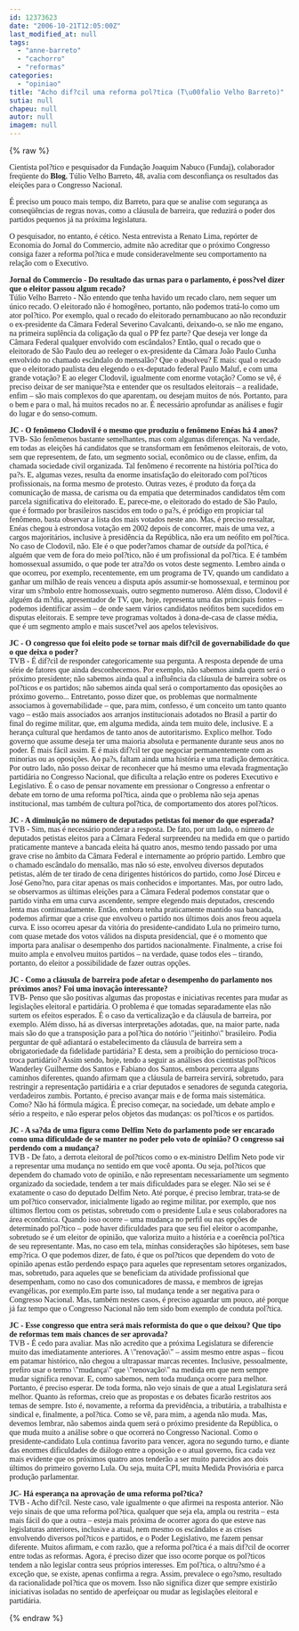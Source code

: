 ```yaml
---
id: 12373623
date: "2006-10-21T12:05:00Z"
last_modified_at: null
tags:
  - "anne-barreto"
  - "cachorro"
  - "reformas"
categories:
  - "opiniao"
title: "Acho dif?cil uma reforma pol?tica (T\u00falio Velho Barreto)"
sutia: null
chapeu: null
autor: null
imagem: null
---
```

{% raw %}
<p><P><FONT face=Verdana>Cientista pol?tico e pesquisador da Fundação Joaquim Nabuco (Fundaj), colaborador freqüente do <STRONG>Blog</STRONG>, Túlio Velho Barreto, 48, avalia com desconfiança os resultados das eleições para o Congresso Nacional.</FONT></P></p>
<p><P><FONT face=Verdana>É preciso um pouco mais tempo, diz Barreto, para que se analise com segurança as conseqüências de regras novas, como a cláusula de barreira, que reduzirá o poder dos partidos pequenos já na próxima legislatura.</FONT></P></p>
<p><P><FONT face=Verdana>O pesquisador, no entanto, é cético. Nesta entrevista a Renato Lima, repórter de Economia do Jornal do Commercio, admite não acreditar que o próximo Congresso consiga fazer a reforma pol?tica e mude consideravelmente seu comportamento na relação com o Executivo.</FONT></P></p>
<p><P><FONT face=Verdana><STRONG>Jornal do Commercio - Do resultado das urnas para o parlamento, é poss?vel dizer que o eleitor passou algum recado?</STRONG></FONT><BR><FONT face=Verdana>Túlio Velho Barreto - Não entendo que tenha havido um recado claro, nem sequer um único recado. O eleitorado não é homogêneo, portanto, não podemos tratá-lo como um ator pol?tico. Por exemplo, qual o recado do eleitorado pernambucano ao não reconduzir o ex-presidente da Câmara Federal Severino Cavalcanti, deixando-o, se não me engano, na primeira suplência da coligação da qual o PP fez parte? Que deseja ver longe da Câmara Federal qualquer envolvido com escândalos? Então, qual o recado que o eleitorado de São Paulo deu ao reeleger o ex-presidente da Câmara João Paulo Cunha envolvido no chamado escândalo do mensalão? Que o absolveu? E mais: qual o recado que o eleitorado paulista deu elegendo o ex-deputado federal Paulo Maluf, e com uma grande votação? E ao eleger Clodovil, igualmente com enorme votação? Como se vê, é preciso deixar de ser manique?sta e entender que os resultados eleitorais – a realidade, enfim – são mais complexos do que aparentam, ou desejam muitos de nós. Portanto, para o bem e para o mal, há muitos recados no ar. É necessário aprofundar as análises e fugir do lugar e do senso-comum. </FONT></P><B></p>
<p><P><FONT face=Verdana>JC - O fenômeno Clodovil é o mesmo que produziu o fenômeno Enéas há 4 anos?</FONT></B><BR><FONT face=Verdana>TVB- São fenômenos bastante semelhantes, mas com algumas diferenças. Na verdade, em todas as eleições há candidatos que se transformam em fenômenos eleitorais, de voto, sem que representem, de fato, um segmento social, econômico ou de classe, enfim, da chamada sociedade civil organizada. Tal fenômeno é recorrente na história pol?tica do pa?s. E, algumas vezes, resulta da enorme insatisfação do eleitorado com pol?ticos profissionais, na forma mesmo de protesto. Outras vezes, é produto da força da comunicação de massa, de carisma ou da empatia que determinados candidatos têm com parcela significativa do eleitorado. E, parece-me, o eleitorado do estado de São Paulo, que é formado por brasileiros nascidos em todo o pa?s, é pródigo em propiciar tal fenômeno, basta observar a lista dos mais votados neste ano. Mas, é preciso ressaltar, Enéas chegou à estrondosa votação em 2002 depois de concorrer, mais de uma vez, a cargos majoritários, inclusive à presidência da República, não era um neófito em pol?tica. No caso de Clodovil, não. Ele é o que poder?amos chamar de <I>outside </I>da pol?tica, é alguém que vem de fora do meio pol?tico, não é um profissional da pol?tica. E é também homossexual assumido, o que pode ter atra?do os votos deste segmento. Lembro ainda o que ocorreu, por exemplo, recentemente, em um programa de TV, quando um candidato a ganhar um milhão de reais venceu a disputa após assumir-se homossexual, e terminou por virar um s?mbolo entre homossexuais, outro segmento numeroso. Além disso, Clodovil é alguém da m?dia, apresentador de TV, que, hoje, representa uma das principais fontes – podemos identificar assim – de onde saem vários candidatos neófitos bem sucedidos em disputas eleitorais. E sempre teve programas voltados à dona-de-casa de classe média, que é um segmento amplo e mais suscet?vel aos apelos televisivos. </FONT></P><B></p>
<p><P><FONT face=Verdana>JC - O congresso que foi eleito pode se tornar mais dif?cil de governabilidade do que o que deixa o poder?<BR></FONT></B><FONT face=Verdana>TVB -<B> </B>É dif?cil de responder categoricamente sua pergunta. A resposta depende de uma série de fatores que ainda desconhecemos. Por exemplo, não sabemos ainda quem será o próximo presidente; não sabemos ainda qual a influência da cláusula de barreira sobre os pol?ticos e os partidos; não sabemos ainda qual será o comportamento das oposições ao próximo governo... Entretanto, posso dizer que, os problemas que normalmente associamos à governabilidade – que, para mim, confesso, é um conceito um tanto quanto vago – estão mais associados aos arranjos institucionais adotados no Brasil a partir do final do regime militar, que, em alguma medida, ainda tem muito dele, inclusive. E a herança cultural que herdamos de tanto anos de autoritarismo. Explico melhor. Todo governo que assume deseja ter uma maioria absoluta e permanente durante seus anos no poder. É mais fácil assim. E é mais dif?cil ter que negociar permanentemente com as minorias ou as oposições. Ao pa?s, faltam ainda uma história e uma tradição democrática. Por outro lado, não posso deixar de reconhecer que há mesmo uma elevada fragmentação partidária no Congresso Nacional, que dificulta a relação entre os poderes Executivo e Legislativo. É o caso de pensar novamente em pressionar o Congresso a enfrentar o debate em torno de uma reforma pol?tica, ainda que o problema não seja apenas institucional, mas também de cultura pol?tica, de comportamento dos atores pol?ticos.</p>
<p> </FONT></P><B></p>
<p><P><FONT face=Verdana>JC - A diminuição no número de deputados petistas foi menor do que esperada?</FONT></B><BR><FONT face=Verdana>TVB - Sim, mas é necessário ponderar a resposta. De fato, por um lado, o número de deputados petistas eleitos para a Câmara Federal surpreendeu na medida em que o partido praticamente manteve a bancada eleita há quatro anos, mesmo tendo passado por uma grave crise no âmbito da Câmara Federal e internamente ao próprio partido. Lembro que o chamado escândalo do mensalão, mas não só este, envolveu diversos deputados petistas, além de ter tirado de cena dirigentes históricos do partido, como José Dirceu e José Geno?no, para citar apenas os mais conhecidos e importantes. Mas, por outro lado, se observarmos as últimas eleições para a Câmara Federal podemos constatar que o partido vinha em uma curva ascendente, sempre elegendo mais deputados, crescendo lenta mas continuadamente. Então, embora tenha praticamente mantido sua bancada, podemos afirmar que a crise que envolveu o partido nos últimos dois anos freou aquela curva. E isso ocorreu apesar da vitória do presidente-candidato Lula no primeiro turno, com quase metade dos votos válidos na disputa presidencial, que é o momento que importa para analisar o desempenho dos partidos nacionalmente. Finalmente, a crise foi muito ampla e envolveu muitos partidos – na verdade, quase todos eles – tirando, portanto, do eleitor a possibilidade de fazer outras opções. </FONT></P><B></p>
<p><P><FONT face=Verdana>JC - Como a cláusula de barreira pode afetar o desempenho do parlamento nos próximos anos? Foi uma inovação interessante?<BR></FONT></B><FONT face=Verdana>TVB- Penso que são positivas algumas das propostas e iniciativas recentes para mudar as legislações eleitoral e partidária. O problema é que tomadas separadamente elas não surtem os efeitos esperados. É o caso da verticalização e da cláusula de barreira, por exemplo. Além disso, há as diversas interpretações adotadas, que, na maior parte, nada mais são do que a transposição para a pol?tica do notório \"jeitinho\" brasileiro. Podia perguntar de quê adiantará o estabelecimento da cláusula de barreira sem a obrigatoriedade da fidelidade partidária? E desta, sem a proibição do pernicioso troca-troca partidário? Assim sendo, hoje, tendo a seguir as análises dos cientistas pol?ticos Wanderley Guilherme dos Santos e Fabiano dos Santos, embora percorra alguns caminhos diferentes, quando afirmam que a cláusula de barreira servirá, sobretudo, para restringir a representação partidária e a criar deputados e senadores de segunda categoria, verdadeiros zumbis. Portanto, é preciso avançar mais e de forma mais sistemática. Como? Não há fórmula mágica. É preciso começar, na sociedade, um debate amplo e sério a respeito, e não esperar pelos objetos das mudanças: os pol?ticos e os partidos. </FONT></P><B></p>
<p><P><FONT face=Verdana>JC - A sa?da de uma figura como Delfim Neto do parlamento pode ser encarado como uma dificuldade de se manter no poder pelo voto de opinião? O congresso sai perdendo com a mudança? </FONT></B><BR><FONT face=Verdana>TVB - De fato, a derrota eleitoral de pol?ticos como o ex-ministro Delfim Neto pode vir a representar uma mudança no sentido em que você aponta. Ou seja, pol?ticos que dependem do chamado voto de opinião, e não representam necessariamente um segmento organizado da sociedade, tendem a ter mais dificuldades para se eleger. Não sei se é exatamente o caso do deputado Delfim Neto. Até porque, é preciso lembrar, trata-se de um pol?tico conservador, inicialmente ligado ao regime militar, por exemplo, que nos últimos flertou com os petistas, sobretudo com o presidente Lula e seus colaboradores na área econômica. Quando isso ocorre – uma mudança no perfil ou nas opções de determinado pol?tico – pode haver dificuldades para que seu fiel eleitor o acompanhe, sobretudo se é um eleitor de opinião, que valoriza muito a história e a coerência pol?tica de seu representante. Mas, no caso em tela, minhas considerações são hipóteses, sem base emp?rica. O que podemos dizer, de fato, é que os pol?ticos que dependem do voto de opinião apenas estão perdendo espaço para aqueles que representam setores organizados, mas, sobretudo, para aqueles que se beneficiam da atividade profissional que desempenham, como no caso dos comunicadores de massa, e membros de igrejas evangélicas, por exemplo.Em parte isso, tal mudança tende a ser negativa para o Congresso Nacional. Mas, também nestes casos, é preciso aguardar um pouco, até porque já faz tempo que o Congresso Nacional não tem sido bom exemplo de conduta pol?tica. </FONT></P><B></p>
<p><P><FONT face=Verdana>JC - Esse congresso que entra será mais reformista do que o que deixou? Que tipo de reformas tem mais chances de ser aprovada?</FONT></B><BR><FONT face=Verdana>TVB - É cedo para avaliar. Mas não acredito que a próxima Legislatura se diferencie muito das imediatamente anteriores. A \"renovação\" – assim mesmo entre aspas – ficou em patamar histórico, não chegou a ultrapassar marcas recentes. Inclusive, pessoalmente, prefiro usar o termo \"mudança\" que \"renovação\" na medida em que nem sempre mudar significa renovar. E, como sabemos, nem toda mudança ocorre para melhor. Portanto, é preciso esperar. De toda forma, não vejo sinais de que a atual Legislatura será melhor. Quanto às reformas, creio que as propostas e os debates ficarão restritos aos temas de sempre. Isto é, novamente, a reforma da previdência, a tributária, a trabalhista e sindical e, finalmente, a pol?tica. Como se vê, para mim, a agenda não muda. Mas, devemos lembrar, não sabemos ainda quem será o próximo presidente da República, o que muda muito a análise sobre o que ocorrerá no Congresso Nacional. Como o presidente-candidato Lula continua favorito para vencer, agora no segundo turno, e diante das enormes dificuldades de diálogo entre a oposição e o atual governo, fica cada vez mais evidente que os próximos quatro anos tenderão a ser muito parecidos aos dois últimos do primeiro governo Lula. Ou seja, muita CPI, muita Medida Provisória e parca produção parlamentar. </FONT></P><B></p>
<p><P><FONT face=Verdana>JC- Há esperança na aprovação de uma reforma pol?tica?<BR></FONT></B><FONT face=Verdana>TVB - Acho dif?cil. Neste caso, vale igualmente o que afirmei na resposta anterior. Não vejo sinais de que uma reforma pol?tica, qualquer que seja ela, ampla ou restrita – esta mais fácil do que a outra – esteja mais próxima de ocorrer agora do que esteve nas legislaturas anteriores, inclusive a atual, nem mesmo os escândalos e as crises envolvendo diversos pol?ticos e partidos, e o Poder Legislativo, me fazem pensar diferente. Muitos afirmam, e com razão, que a reforma pol?tica é a mais dif?cil de ocorrer entre todas as reformas. Agora, é preciso dizer que isso ocorre porque os pol?ticos tendem a não legislar contra seus próprios interesses. Em pol?tica, o altru?smo é a exceção que, se existe, apenas confirma a regra. Assim, prevalece o ego?smo, resultado da racionalidade pol?tica que os movem. Isso não significa dizer que sempre existirão iniciativas isoladas no sentido de aperfeiçoar ou mudar as legislações eleitoral e partidária.</FONT> </P> </p>
{% endraw %}